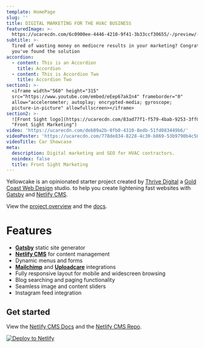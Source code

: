 ```yaml
---
template: HomePage
slug: ''
title: DIGITAL MARKETING FOR THE HVAC BUSINESS
featuredImage: >-
  https://ucarecdn.com/6c0900ee-4446-4210-9f41-3b33ccf30655/-/preview/-/enhance/47/
subtitle: >-
  Tired of wasting money on mediocre results in your marketing? Congratulations,
  you've found the solution
accordion:
  - content: This is an Accordion
    title: Accordion
  - content: This is Accordion Two
    title: Accordion Two
section1: >-
  <iframe width="560" height="315"
  src="https://www.youtube.com/embed/eEep67akIn4" frameborder="0"
  allow="accelerometer; autoplay; encrypted-media; gyroscope;
  picture-in-picture" allowfullscreen></iframe>
section2: >-
  ![Front Sight logo](https://ucarecdn.com/83ad77f1-f579-4bab-9253-3ff06cce5c43/
  "Front Sight Marketing")
video: 'https://ucarecdn.com/deb89a2b-0fb0-4310-8edb-51fd083449b6/'
videoPoster: 'https://ucarecdn.com/778de834-8228-4c30-b869-53b9790b4c50/'
videoTitle: Car Showcase
meta:
  description: Digital marketing and SEO for HVAC contractors.
  noindex: false
  title: Front Sight Marketing
---
```

Yellowcake is an opinionated starter project created by [Thrive Digital](https://thriveweb.com.au/) a [Gold Coast Web Design](https://thriveweb.com.au/) studio. to help you create lightening fast websites with [Gatsby](https://gatsbyjs.org) and [Netlify CMS](https://netlifycms.org).

View the [project overview](https://thriveweb.com.au/the-lab/yellowcake-gatsby-react-js-starter-project/) and the [docs](https://github.com/thriveweb/yellowcake/blob/master/README.md).

# Features

* **[Gatsby](https://gatsbyjs.org)** static site generator
* **[Netlify CMS](https://github.com/netlify/netlify-cms)** for content management
* Dynamic menus and forms
* **[Mailchimp](http://mailchimp.com)** and **[Uploadcare](https://uploadcare.com)** integrations
* Fully responsive layout for mobile and widescreen browsing
* Blog searching and paging functionality
* Seamless image and content sliders
* Instagram feed integration

## Get started

View the [Netlify CMS Docs](https://www.netlifycms.org/docs/) and the [Netlify CMS Repo](https://github.com/netlify/netlify-cms).

[![Deploy to Netlify](https://www.netlify.com/img/deploy/button.svg)](https://app.netlify.com/start/deploy?repository=https://github.com/thriveweb/yellowcake&stack=cms)
